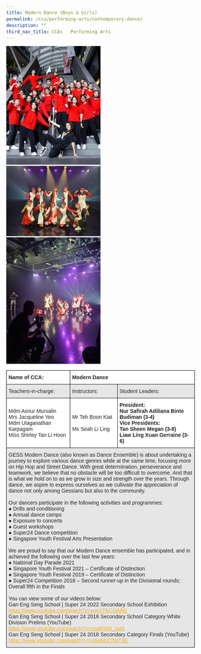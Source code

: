 ```yaml
---
title: Modern Dance (Boys & Girls)
permalink: /cca/performing-arts/contemporary-dance/
description: ""
third_nav_title: CCAs   Performing Arts
---
```

<style>  
img {  
  display: block;  
  margin-left: auto;  
  margin-right: auto;  
}  
</style>  
<body><img src="/images/Dance-2.jpeg" alt="Modern Dance (Boys & Girls)" style="width:50%;">  
  
</body>
<br>

<style>  
img {  
  display: block;  
  margin-left: auto;  
  margin-right: auto;  
}  
</style>  
<body><img src="/images/Dance-5.jpeg" alt="Modern Dance (Boys & Girls)" style="width:50%;">  
  
</body>
<br>

<style>  
img {  
  display: block;  
  margin-left: auto;  
  margin-right: auto;  
}  
</style>  
<body><img src="/images/Dance-3.jpeg" alt="Modern Dance (Boys & Girls)" style="width:50%;">  
  
</body>
<br>

<style type="text/css">
.tg  {border-collapse:collapse;border-spacing:0;}
.tg td{border-color:black;border-style:solid;border-width:1px;font-family:Arial, sans-serif;font-size:14px;
  overflow:hidden;padding:10px 5px;word-break:normal;}
.tg th{border-color:black;border-style:solid;border-width:1px;font-family:Arial, sans-serif;font-size:14px;
  font-weight:normal;overflow:hidden;padding:10px 5px;word-break:normal;}
.tg .tg-l2bf{background-color:#FFF;color:#222;font-weight:bold;text-align:left;vertical-align:top}
.tg .tg-h5mn{background-color:#E6E6E6;color:#222;text-align:left;vertical-align:middle}
.tg .tg-1ppo{background-color:#FFF;color:#222;text-align:left;vertical-align:middle}
</style>
<table class="tg">
<thead>
  <tr>
    <th class="tg-l2bf"><span style="font-weight:bold">Name of CCA:</span></th>
    <th class="tg-l2bf" colspan="2"><span style="font-weight:bold">Modern Dance</span></th>
  </tr>
</thead>
<tbody>
  <tr>
    <td class="tg-h5mn">Teachers-in-charge:</td>
    <td class="tg-h5mn">Instructors:</td>
    <td class="tg-h5mn">Student Leaders:</td>
  </tr>
  <tr>
    <td class="tg-1ppo">Mdm Asnur Mursalin<br>Mrs Jacqueline Yeo<br>Mdm Ulaganathan Karpagam<br>Miss Shirley Tan Li Hoon</td>
    <td class="tg-1ppo">Mr Teh Boon Kiat<br><br>Ms Seah Li Ling</td>
    <td class="tg-l2bf"><span style="font-weight:bold">President:</span><br>Nur Safirah Adiliana Binte Budiman (3-4)<br><span style="font-weight:bold">Vice Presidents:</span><br>Tan Sheen Megan (3-8)<br>Liaw Ling Xuan Gerraine (3-6)</td>
  </tr>
  <tr>
    <td class="tg-h5mn" colspan="3">GESS Modern Dance (also known as Dance Ensemble) is about undertaking a journey to explore various dance genres while at the same time, focusing more on Hip Hop and Street Dance. With great determination, perseverance and teamwork, we believe that no obstacle will be too difficult to overcome. And that is what we hold on to as we grow in size and strength over the years. Through dance, we aspire to express ourselves as we cultivate the appreciation of dance not only among Gessians but also to the community.<br><br>Our dancers participate in the following activities and programmes:<br>●     Drills and conditioning<br>●     Annual dance camps<br>●     Exposure to concerts<br>●     Guest workshops<br>●     Super24 Dance competition<br>●     Singapore Youth Festival Arts Presentation<br><br>We are proud to say that our Modern Dance ensemble has participated, and in achieved the following over the last few years:<br>●     National Day Parade 2021<br>●     Singapore Youth Festival 2021 – Certificate of Distinction<br>●     Singapore Youth Festival 2019 – Certificate of Distinction<br>●     Super24 Competition 2018 – Second runner-up in the Divisional rounds; Overall fifth in the Finals<br><br>You can view some of our videos below:<br>Gan Eng Seng School | Super 24 2022 Secondary School Exhibition<br><a href="https://www.youtube.com/watch?v=xuxXTKCOAR0"><span style="text-decoration:underline;color:#F1AE16;background-color:transparent">https://www.youtube.com/watch?v=xuxXTKCOAR0</span></a><br>Gan Eng Seng School | Super 24 2018 Secondary School Category White Division Prelims (YouTube)<br><a href="https://www.youtube.com/watch?v=rcw9GWl_JaM"><span style="text-decoration:underline;color:#F1AE16;background-color:transparent">https://www.youtube.com/watch?v=rcw9GWl_JaM</span></a><br>Gan Eng Seng School | Super 24 2018 Secondary Category Finals (YouTube)<br><a href="https://www.youtube.com/watch?v=U6wMJChNT9E"><span style="text-decoration:underline;color:#F1AE16;background-color:transparent">https://www.youtube.com/watch?v=U6wMJChNT9E</span></a></td>
  </tr>
</tbody>
</table>